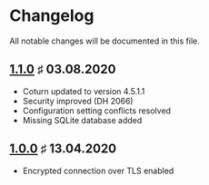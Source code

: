 # Changelog

All notable changes will be documented in this file.

<a name="v1-1-0"></a>
## [1.1.0](https://github.com/bloodhunterd/coturn/releases/tag/1.1.0) &#9839; 03.08.2020

* Coturn updated to version 4.5.1.1
* Security improved (DH 2066)
* Configuration setting conflicts resolved
* Missing SQLite database added

<a name="v1-0-0"></a>
## [1.0.0](https://github.com/bloodhunterd/coturn/releases/tag/1.0.0) &#9839; 13.04.2020

* Encrypted connection over TLS enabled
